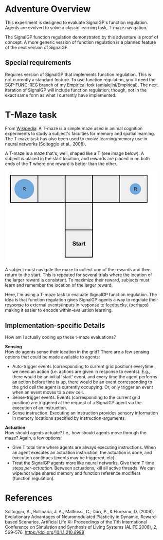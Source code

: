 # Adventure Overview

This experiment is designed to evaluate SignalGP's function regulation. Agents are evolved to solve a classic learning task, T-maze navigation. 

The SignalGP function regulation demonstrated by this adventure is proof of concept. A more generic version of function regulation is a planned feature of the next version of SignalGP. 

## Special requirements
Requires version of SignalGP that implements function regulation. This is not currently a standard feature. To use function regulation, you'll need the SGP-FUNC-REG branch of my Empirical fork (amlalejini/Empirical). The next iteration of SignalGP will include function regulation; though, not in the exact same form as what I currently have implemented. 

# T-Maze task
From [Wikipedia](https://en.wikipedia.org/wiki/T-maze): A T-maze is a simple maze used in animal cognition experiments to study a subject's faculties for memory and spatial learning. 
The T-maze task has also been used to evolve learning/memory use in neural networks (Soltoggio et al., 2008). 

A T-maze is a maze that's, well, shaped like a T (see image below). A subject is placed in the start location, and rewards are placed in on both ends of the T where one reward is better than the other. 

![t-maze](../../misc/imgs/t-maze.png)

A subject must navigate the maze to collect one of the rewards and then return to the start. This is repeated for several trials where the location of the larger reward is consistent. To maximize their reward, subjects must learn and remember the location of the larger reward.

Here, I'm using a T-maze task to evaluate SignalGP function regulation. The idea is that function regulation gives SignalGP agents a way to regulate their response to external events/inputs in response to feedbacks, (perhaps) making it easier to encode within-evaluation learning. 

## Implementation-specific Details
How am I actually coding up these t-maze evaluations? 

**Sensing** <br>
How do agents sense their location in the grid? There are a few sensing options that could be made available to agents:
- Auto-trigger events (corresponding to current grid position) everytime we need an action (i.e. actions are given in response to events). E.g., there would be an initial 'start' event, and every time the agent performs an action before time is up, there would be an event corresponding to the grid cell the agent is currently occupying. Or, only trigger an event when an event moves to a *new* cell. 
- Sense-trigger events. Events (corresponding to the current grid position) are triggered at the request of a SignalGP agent via the execution of an instruction. 
- Sense instruction. Executing an instruction provides sensory information in memory locations specified by instruction-arguments. 

**Actuation** <br>
How should agents actuate? I.e., how should agents move through the maze? Again, a few options:
- Give T total time where agents are always executing instructions. When an agent executes an actuation instruction, the actuation is done, and execution continues (events may be triggered, etc). 
- Treat the SignalGP agents more like neural networks. Give them T time steps *per-actuation*. Between actuations, kill all active threads. We can wipe/not wipe shared memory and function reference modifiers (function regulation). 


# References
Soltoggio, A., Bullinaria, J. A., Mattiussi, C., Dürr, P., & Floreano, D. (2008). Evolutionary Advantages of Neuromodulated Plasticity in Dynamic, Reward-based Scenarios. Artificial Life XI: Proceedings of the 11th International Conference on Simulation and Synthesis of Living Systems (ALIFE 2008), 2, 569–576. https://doi.org/10.1.1.210.6989